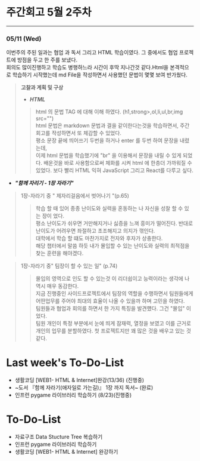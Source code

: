 # 주간회고 5월 2주차
---
### 05/11 (Wed)
이번주의 주된 일과는 협업 과 독서 그리고 HTML 학습이였다. 그 중에서도 협업 프로젝트에 방점을 두고 한 주를 보냈다.<br>
회의도 많이진행하고 학습도 병행하느라 시간이 후딱 지나간것 같다.Html을 본격적으로 학습하기 시작했는데 md File을 작성하면서
사용했던 문법이 몇몇 보여 반가웠다.
> **고찰과 계획 및 구상**<br>
> + ***HTML***
>> html 의 문법 TAG 에 대해 이해 하였다. (h1,strong>,ol,li,ul,br,img src="")<br>
>> html 문법은 markdown 문법과 결을 같이한다는것을 학습하면서, 주간회고를 작성하면서 또 체감할 수 있었다.<br> 
>> 평소 문장 끝에 띄어쓰기 두번을 하거나 enter 를 두번 하여 문장을 내렸는데,<br> 이제 html 문법을 학습했기에 "br" 을 이용해서 문장을 내릴 수 있게 되었다.
>> 배운것을 바로 사용함으로써 체화를 시켜 html 에 한층더 가까워질 수 있었다. 보다 빨리 HTML 익혀  JavaScript 그리고 React를 다루고 싶다.
>> 
+ ***"함께 자리기 - 1장 자라기"***  
> 1장-자라기 중 " 제자리걸음에서 벗어나기 "(p.65) 
>> 학습 할 때 있어 종종 난이도와 실력을 혼동하는 나 자신을 성찰 할 수 있는 장이 었다.<br>
>> 평소 난이도가 쉬우면 거만해지거나 싫증을 느껴 흥미가 떨어진다. 반대로 난이도가 어려우면 좌절하고 초조해지고 의지가 꺾인다.<br>
>> 대학에서 학습 할 떄도 마찬가지로 전자와 후자가 상충한다.<br> 해당 챕터에서 말씀 하듯 내가 몰입할 수 있는 난이도와 실력의 최적점을 찾는 훈련을 해야겠다.

> 1장-자라기 중" 팀장이 할 수 있는 일" (p.74)
>> 몰입의 영역으로 인도 할 수 있는것 이 리더쉽이고 능력이라는 생각에 나 역시 매우 동감한다.<br>
>> 지금 진행중인 사이드프로젝트에서 팀장의 역할을 수행하면서 팀원들에게 어떤업무를 주어야 최대의 효율이 나올 수 있을까 하며 고민을 하였다.<br>
>> 팀원들과 협업과 회의를 하면서 한 가지 특징을 발견헀다. 그건 "몰입" 이었다.<br> 팀원 개인이 특정 부분에서 눈에 띄게 잠재력, 열정을 보였고 
>>  이를 근거로 개인의 업무를 분할하였다. 첫 프로젝트지만 꽤 많은 것을 배우고 있는 것 같다.




# Last week's To-Do-List
+ 생활코딩 [WEB1- HTML & Internet]완강(13/36) (진행중) <br>
+ ~도서 『함께 자라기(애자일로 가는길)』 1장 까지 독서~ (완료)
+ 인프런 pygame 라이브러리 학습하기 (8/23)(진행중)


# To-Do-List
+ 자료구조 Data Stucture Tree 복습하기
+ 인프런 pygame 라이브러리 학습하기 
+ 생활코딩 [WEB1- HTML & Internet] 완강하기
